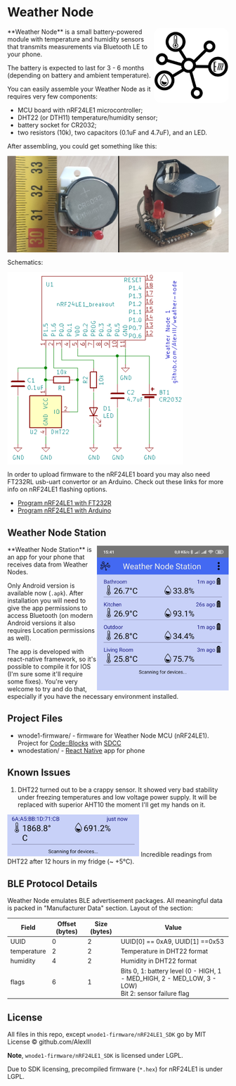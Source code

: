 # Weather Node

<img style="border-radius: 15px;" width="170" align="right" src="img/wns-icon.png" />
**Weather Node** is a small battery-powered module with temperature and humidity sensors that transmits measurements via Bluetooth LE to your phone.

The battery is expected to last for 3 - 6 months (depending on battery and ambient temperature).

You can easily assemble your Weather Node as it requires very few components:
- MCU board with nRF24LE1 microcontroller;
- DHT22 (or DTH11) temperature/humidity sensor;
- battery socket for CR2032;
- two resistors (10k), two capacitors (0.1uF and 4.7uF), and an LED.

After assembling, you could get something like this: 

<img width="600" align="center" src="img/wnode1-photo.jpg" />

Schematics:

<img width="400" align="center" src="img/wn1-schematic.png" />

In order to upload firmware to the nRF24LE1 board you may also need FT232RL usb-uart convertor or an Arduino. Check out these links for more info on nRF24LE1 flashing options.

- [Program nRF24LE1 with FT232R](https://github.com/jdelfes/nrf24le1_flasher)
- [Program nRF24LE1 with Arduino](https://github.com/DeanCording/nRF24LE1_Programmer)

## Weather Node Station
<img width="300" align="right" src="img/wns-screen.png" />
**Weather Node Station** is an app for your phone that receives data from Weather Nodes.

Only Android version is available now (`.apk`). After installation you will need to give the app permissions to access Bluetooth (on modern Android versions it also requires Location permissions as well). 

The app is developed with react-native framework, so it's possible to compile it for IOS (I'm sure some it'll require some fixes). You're very welcome to try and do that, especially if you have the necessary environment installed.

## Project Files

- wnode1-firmware/ - firmware for Weather Node MCU (nRF24LE1). Project for [Code::Blocks](http://www.codeblocks.org/) with [SDCC](http://sdcc.sourceforge.net/)
- wnodestation/ - [React Native](reactnative.dev) app for phone

## Known Issues

1. DHT22 turned out to be a crappy sensor. It showed very bad stability under freezing temperatures and low voltage power supply. It will be replaced with superior AHT10 the moment I'll get my hands on it.
<img width="300" src="img/mad-DHT22.png" />
Incredible readings from DHT22 after 12 hours in my fridge (~ +5°C).

## BLE Protocol Details

Weather Node emulates BLE advertisement packages. All meaningful data is packed in "Manufacturer Data" section. Layout of the section:

| Field       | Offset (bytes) | Size (bytes) | Value                                                        |
| ----------- | -------------- | ------------ | ------------------------------------------------------------ |
| UUID        | 0              | 2            | UUID[0] == 0xA9, UUID[1] ==0x53                              |
| temperature | 2              | 2            | Temperature in DHT22 format                                  |
| humidity    | 4              | 2            | Humidity in DHT22 format                                     |
| flags       | 6              | 1            | Bits 0, 1: battery level (0 - HIGH, 1 - MED_HIGH, 2 - MED_LOW, 3 - LOW) <br />Bit 2: sensor failure flag |

## License

All files in this repo, except `wnode1-firmware/nRF24LE1_SDK`  go by MIT License © github.com/AlexIII

**Note**, `wnode1-firmware/nRF24LE1_SDK` is licensed under LGPL.

Due to SDK licensing, precompiled firmware (`*.hex`) for nRF24LE1 is under LGPL.

